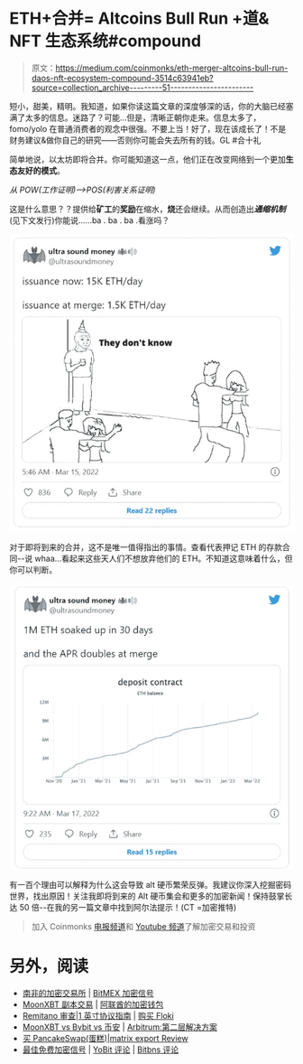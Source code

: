 # ETH+合并= Altcoins Bull Run +道& NFT 生态系统#compound

> 原文：<https://medium.com/coinmonks/eth-merger-altcoins-bull-run-daos-nft-ecosystem-compound-3514c63941eb?source=collection_archive---------51----------------------->

短小，甜美，精明。我知道，如果你读这篇文章的深度够深的话，你的大脑已经塞满了太多的信息。迷路了？可能…但是，清晰正朝你走来。信息太多了，fomo/yolo 在普通消费者的观念中很强。不要上当！好了，现在该成长了！不是财务建议&做你自己的研究——否则你可能会失去所有的钱。GL #合十礼 

简单地说，以太坊即将合并。你可能知道这一点，他们正在改变网络到一个更加**生态友好的模式**。

*从 POW(工作证明)——>POS(利害关系证明)*

这是什么意思？？提供给**矿工**的**奖励**在缩水，**烧**还会继续。从而创造出***通缩机制*** (见下文发行)你能说……ba . ba . ba .看涨吗？

![](img/a3c67fffeaaa30caac7a6ec866cbaedb.png)

对于即将到来的合并，这不是唯一值得指出的事情。查看代表押记 ETH 的存款合同--说 whaa…看起来这些天人们不想放弃他们的 ETH。不知道这意味着什么，但你可以判断。

![](img/0f755d34538698f404160d191c62c210.png)

有一百个理由可以解释为什么这会导致 alt 硬币繁荣反弹。我建议你深入挖掘密码世界，找出原因！关注我即将到来的 Alt 硬币集会和更多的加密新闻！保持鼓掌长达 50 倍--在我的另一篇文章中找到阿尔法提示！(CT =加密推特)

> 加入 Coinmonks [电报频道](https://t.me/coincodecap)和 [Youtube 频道](https://www.youtube.com/c/coinmonks/videos)了解加密交易和投资

# 另外，阅读

*   [南非的加密交易所](https://coincodecap.com/crypto-exchanges-in-south-africa) | [BitMEX 加密信号](https://coincodecap.com/bitmex-crypto-signals)
*   [MoonXBT 副本交易](https://coincodecap.com/moonxbt-copy-trading) | [阿联酋的加密钱包](https://coincodecap.com/crypto-wallets-in-uae)
*   [Remitano 审查](https://coincodecap.com/remitano-review)|[1 英寸协议指南](https://coincodecap.com/1inch) | [购买 Floki](https://coincodecap.com/buy-floki-inu-token)
*   [MoonXBT vs Bybit vs 币安](https://coincodecap.com/bybit-binance-moonxbt) | [Arbitrum:第二层解决方案](https://coincodecap.com/arbitrum)
*   [买 PancakeSwap(蛋糕)](https://coincodecap.com/buy-pancakeswap)|[matrix export Review](https://coincodecap.com/matrixport-review)
*   [最佳免费加密信号](https://coincodecap.com/free-crypto-signals) | [YoBit 评论](/coinmonks/yobit-review-175464162c62) | [Bitbns 评论](/coinmonks/bitbns-review-38256a07e161)